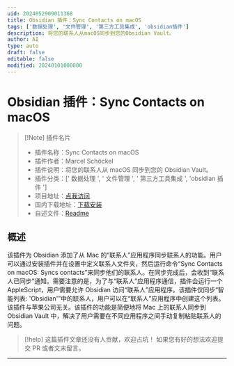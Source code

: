 ```yaml
---
uid: 2024052909011368
title: Obsidian 插件：Sync Contacts on macOS
tags: ['数据处理', '文件管理', '第三方工具集成', 'obsidian插件']
description: 将您的联系人从macOS同步到您的Obsidian Vault。
author: AI
type: auto
draft: false
editable: false
modified: 20240101000000
---
```


# Obsidian 插件：Sync Contacts on macOS

> [!Note] 插件名片
> - 插件名称：Sync Contacts on macOS
> - 插件作者：Marcel Schöckel
> - 插件说明：将您的联系人从 macOS 同步到您的 Obsidian Vault。
> - 插件分类：[' 数据处理 ', ' 文件管理 ', ' 第三方工具集成 ', 'obsidian 插件 ']
> - 项目地址：[点我访问](https://github.com/motschel123/Mac-Contact-Sync-Obsidian)
> - 国内下载地址：[下载安装](https://pkmer.cn/products/plugin/pluginMarket/?sync-contacts-macos)
> - 自述文件：[Readme](https://ghproxy.net/https://raw.githubusercontent.com/motschel123/Mac-Contact-Sync-Obsidian/main/README.md)

## 概述

该插件为 Obsidian 添加了从 Mac 的“联系人”应用程序同步联系人的功能。用户可以通过安装插件并在设置中定义联系人文件夹，然后运行命令“Sync Contacts on macOS: Syncs contacts”来同步他们的联系人。在同步完成后，会收到“联系人已同步”通知。需要注意的是，为了与“联系人”应用程序通信，插件会运行一个 AppleScript，用户需要允许 Obsidian 访问“联系人”应用程序。该插件仅同步“智能列表: 'Obsidian'”中的联系人，用户可以在“联系人”应用程序中创建这个列表。该插件与苹果公司无关。该插件的功能是简便地将 Mac 上的联系人同步到 Obsidian Vault 中，解决了用户需要在不同应用程序之间手动复制粘贴联系人的问题。

> [!help]
> 这篇插件文章还没有人贡献，欢迎占坑！
> 如果您有好的想法欢迎提交 PR 或者文末留言。

---



